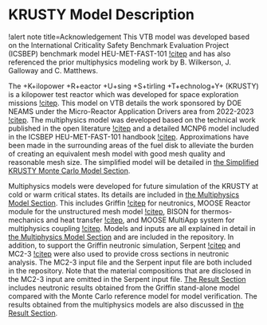 # KRUSTY Model Description

!alert note title=Acknowledgement
This VTB model was developed based on the International Criticality Safety Benchmark Evaluation Project (ICSBEP) benchmark model HEU-MET-FAST-101 [!citep](Smith2019) and has also referenced the prior multiphysics modeling work by B. Wilkerson, J. Galloway and C. Matthews.

The +K+ilopower +R+eactor +U+sing +S+tirling +T+echnolog+Y+ (KRUSTY) is a kilopower test reactor which was developed for space exploration missions [!citep](Mcclure2020_1). This model on VTB details the work sponsored by DOE NEAMS under the Micro-Reactor Application Drivers area from 2022-2023 [!citep](Stauff2022,Stauff2023,Cao2024). The multiphysics model was developed based on the technical work published in the open literature [!citep](Poston2020_1,Poston2020_2,Poston2020_3,Mcclure2020_2,Sanchez2020,Grove2020) and a detailed MCNP6 model included in the ICSBEP HEU-MET-FAST-101 handbook [!citep](Smith2019). Approximations have been made in the surrounding areas of the fuel disk to alleviate the burden of creating an equivalent mesh model with good mesh quality and reasonable mesh size. The simplified model will be detailed in [the Simplified KRUSTY Monte Carlo Model Section](Simplified_KRUSTY_Monte_Carlo_Model.md).

Multiphysics models were developed for future simulation of the KRUSTY at cold or warm critical states. Its details are included in [the Multiphysics Model Section](Griffin-BISON_Multiphysics_Model.md). This includes Griffin [!citep](Lee2021) for neutronics, MOOSE Reactor module for the unstructured mesh model [!citep](Shemon2023), BISON for thermos-mechanics and heat transfer [!citep](Williamson2021), and MOOSE MultiApp system for multiphysics coupling [!citep](Gaston2015). Models and inputs are all explained in detail in [the Multiphysics Model Section](Griffin-BISON_Multiphysics_Model.md) and are included in the repository. In addition, to support the Griffin neutronic simulation, Serpent [!citep](Leppanen2015) and MC2-3 [!citep](Lee2017) were also used to provide cross sections in neutronic analysis. The MC2-3 input file and the Serpent input file are both included in the repository. Note that the material compositions that are disclosed in the MC2-3 input are omitted in the Serpent input file. [The Result Section](Neutronic_Multiphysics_Steady_State_Results.md) includes neutronic results obtained from the Griffin stand-alone model compared with the Monte Carlo reference model for model verification. The results obtained from the multiphysics models are also discussed in [the Result Section](Neutronic_Multiphysics_Steady_State_Results.md).

